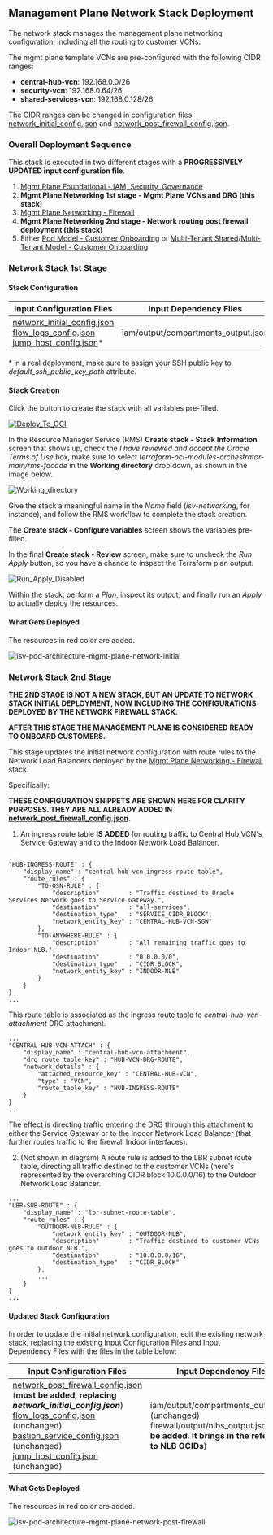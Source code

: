 ## Management Plane Network Stack Deployment

The network stack manages the management plane networking configuration, including all the routing to customer VCNs.

The mgmt plane template VCNs are pre-configured with the following CIDR ranges:

- **central-hub-vcn**: 192.168.0.0/26
- **security-vcn**: 192.168.0.64/26
- **shared-services-vcn**: 192.168.0.128/26

The CIDR ranges can be changed in configuration files [network_initial_config.json](../mgmt-plane/network/network_initial_config.json) and [network_post_firewall_config.json](../mgmt-plane/network/network_post_firewall_config.json).

### Overall Deployment Sequence

This stack is executed in two different stages with a **PROGRESSIVELY UPDATED input configuration file**.

1. [Mgmt Plane Foundational - IAM, Security, Governance](./MPLANE-FOUNDATIONAL.md)
2. **Mgmt Plane Networking 1st stage - Mgmt Plane VCNs and DRG (this stack)**
3. [Mgmt Plane Networking - Firewall](./MPLANE-FIREWALL.md)
4. **Mgmt Plane Networking 2nd stage - Network routing post firewall deployment (this stack)**
5. Either [Pod Model - Customer Onboarding](./POD-CUSTOMER-ONBOARDING.md) or [Multi-Tenant Shared](./MT-SHARED-DB.md)/[Multi-Tenant Model - Customer Onboarding](./MT-CUSTOMER-ONBOARDING.md)

### <a name="stage1">Network Stack 1st Stage</a> 

#### Stack Configuration

Input Configuration Files | Input Dependency Files | Generated Output
--------------------------|------------------------|------------------
[network_initial_config.json](../mgmt-plane/network/network_initial_config.json) <br> [flow_logs_config.json](../mgmt-plane/network/flow_logs_config.json)  <br> [jump_host_config.json](../mgmt-plane/network/jump_host_config.json)* | iam/output/compartments_output.json | network/output/network_output.json

\* in a real deployment, make sure to assign your SSH public key to *default_ssh_public_key_path* attribute.

#### Stack Creation

Click the button to create the stack with all variables pre-filled.

[![Deploy_To_OCI](../../design/images/DeployToOCI.svg)](https://cloud.oracle.com/resourcemanager/stacks/create?zipUrl=https://github.com/oci-landing-zones/terraform-oci-modules-orchestrator/archive/refs/heads/main.zip&zipUrlVariables={"input_config_files_urls":"https://raw.githubusercontent.com/oci-landing-zones/oci-landing-zone-operating-entities/refs/heads/multi-tenant-pattern/blueprints/multi-oe/service-providers/runtime/mgmt-plane/network/network_initial_config.json,https://raw.githubusercontent.com/oci-landing-zones/oci-landing-zone-operating-entities/refs/heads/multi-tenant-pattern/blueprints/multi-oe/service-providers/runtime/mgmt-plane/network/flow_logs_config.json,https://raw.githubusercontent.com/oci-landing-zones/oci-landing-zone-operating-entities/refs/heads/multi-tenant-pattern/blueprints/multi-oe/service-providers/runtime/mgmt-plane/network/jump_host_config.json","url_dependency_source_oci_bucket":"isv-terraform-runtime-bucket","url_dependency_source":"ocibucket","url_dependency_source_oci_objects":"iam/output/compartments_output.json","save_output":true,"oci_object_prefix":"network/output"})

In the Resource Manager Service (RMS) **Create stack - Stack Information** screen that shows up, check the *I have reviewed and accept the Oracle Terms of Use* box, make sure to select *terraform-oci-modules-orchestrator-main/rms-facade* in the **Working directory** drop down, as shown in the image below. 

![Working_directory](../../design/images/orchestrator-working-dir.png)

Give the stack a meaningful name in the *Name* field (*isv-networking*, for instance), and follow the RMS workflow to complete the stack creation. 

The **Create stack - Configure variables** screen shows the variables pre-filled.

In the final **Create stack - Review** screen, make sure to uncheck the *Run Apply* button, so you have a chance to inspect the Terraform plan output.

![Run_Apply_Disabled](../../design/images/orchestrator-run-apply-disabled.png)

Within the stack, perform a *Plan*, inspect its output, and finally run an *Apply* to actually deploy the resources.

#### What Gets Deployed

The resources in red color are added.

![isv-pod-architecture-mgmt-plane-network-initial](../../design/images/mgmt-plane-network-initial.png)


### <a name="stage2">Network Stack 2nd Stage</a>

**THE 2ND STAGE IS NOT A NEW STACK, BUT AN UPDATE TO NETWORK STACK INITIAL DEPLOYMENT, NOW INCLUDING THE CONFIGURATIONS DEPLOYED BY THE NETWORK FIREWALL STACK.**

**AFTER THIS STAGE THE MANAGEMENT PLANE IS CONSIDERED READY TO ONBOARD CUSTOMERS.**

This stage updates the initial network configuration with route rules to the Network Load Balancers deployed by the [Mgmt Plane Networking - Firewall](./MPLANE-FIREWALL.md) stack. 

Specifically:

**THESE CONFIGURATION SNIPPETS ARE SHOWN HERE FOR CLARITY PURPOSES. THEY ARE ALL ALREADY ADDED IN [network_post_firewall_config.json](../mgmt-plane/network/network_post_firewall_config.json).**

1. An ingress route table **IS ADDED** for routing traffic to Central Hub VCN's Service Gateway and to the Indoor Network Load Balancer.
```
...
"HUB-INGRESS-ROUTE" : {
    "display_name" : "central-hub-vcn-ingress-route-table",
    "route_rules" : {
        "TO-OSN-RULE" : {
            "description"        : "Traffic destined to Oracle Services Network goes to Service Gateway.",
            "destination"        : "all-services",
            "destination_type"   : "SERVICE_CIDR_BLOCK",
            "network_entity_key" : "CENTRAL-HUB-VCN-SGW"
        },
        "TO-ANYWHERE-RULE" : {
            "description"        : "All remaining traffic goes to Indoor NLB.",
            "destination"        : "0.0.0.0/0",
            "destination_type"   : "CIDR_BLOCK",
            "network_entity_key" : "INDOOR-NLB"
        }
    }
}
...
```  
This route table is associated as the ingress route table to *central-hub-vcn-attachment* DRG attachment. 
```
...
"CENTRAL-HUB-VCN-ATTACH" : {
    "display_name" : "central-hub-vcn-attachment",
    "drg_route_table_key" : "HUB-VCN-DRG-ROUTE",
    "network_details" : {
        "attached_resource_key" : "CENTRAL-HUB-VCN",
        "type" : "VCN",
        "route_table_key" : "HUB-INGRESS-ROUTE"
    }
}
...   
``` 
The effect is directing traffic entering the DRG through this attachment to either the Service Gateway or to the Indoor Network Load Balancer (that further routes traffic to the firewall Indoor interfaces).   

2. (Not shown in diagram) A route rule is added to the LBR subnet route table, directing all traffic destined to the customer VCNs (here's represented by the overarching CIDR block 10.0.0.0/16) to the Outdoor Network Load Balancer.
```
...
"LBR-SUB-ROUTE" : {
    "display_name" : "lbr-subnet-route-table",
    "route_rules" : {
        "OUTDOOR-NLB-RULE" : {
            "network_entity_key" : "OUTDOOR-NLB",
            "description"        : "Traffic destined to customer VCNs goes to Outdoor NLB.",
            "destination"        : "10.0.0.0/16",
            "destination_type"   : "CIDR_BLOCK"
        },
        ...
    }
}
...              
```

#### Updated Stack Configuration

In order to update the initial network configuration, edit the existing network stack, replacing the existing Input Configuration Files and Input Dependency Files with the files in the table below:

Input Configuration Files | Input Dependency Files | Generated Output
--------------------------|------------------------|------------------
[network_post_firewall_config.json](../mgmt-plane/network/network_post_firewall_config.json) (**must be added, replacing *network_initial_config.json***) <br> [flow_logs_config.json](../mgmt-plane/network/flow_logs_config.json) (unchanged) <br> [bastion_service_config.json](../mgmt-plane/network/bastion_service_config.json) (unchanged) <br> [jump_host_config.json](../mgmt-plane/network/jump_host_config.json) (unchanged) | iam/output/compartments_output.json (unchanged) <br> firewall/output/nlbs_output.json (**must be added. It brings in the references to NLB OCIDs**)  | network/output/network_output.json

#### What Gets Deployed

The resources in red color are added.

![isv-pod-architecture-mgmt-plane-network-post-firewall](../../design/images/mgmt-plane-network-post-firewall.png)
